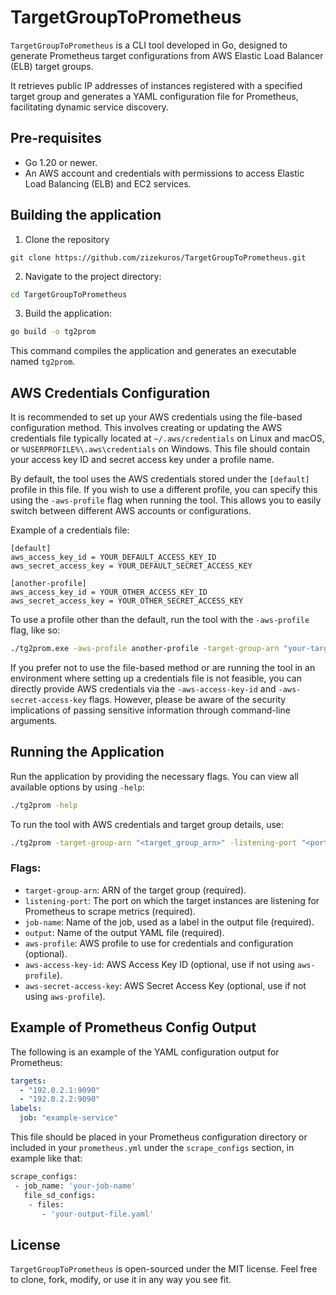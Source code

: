 # TargetGroupToPrometheus

`TargetGroupToPrometheus` is a CLI tool developed in Go, designed to generate Prometheus target configurations from AWS Elastic Load Balancer (ELB) target groups. 

It retrieves public IP addresses of instances registered with a specified target group and generates a YAML configuration file for Prometheus, facilitating dynamic service discovery.

## Pre-requisites

- Go 1.20 or newer.
- An AWS account and credentials with permissions to access Elastic Load Balancing (ELB) and EC2 services.

## Building the application

1. Clone the repository

```
git clone https://github.com/zizekuros/TargetGroupToPrometheus.git
```

2. Navigate to the project directory:

```sh
cd TargetGroupToPrometheus
```

3. Build the application:

```sh
go build -o tg2prom
```

This command compiles the application and generates an executable named `tg2prom`.

## AWS Credentials Configuration

It is recommended to set up your AWS credentials using the file-based configuration method. This involves creating or updating the AWS credentials file typically located at `~/.aws/credentials` on Linux and macOS, or `%USERPROFILE%\.aws\credentials` on Windows. This file should contain your access key ID and secret access key under a profile name.

By default, the tool uses the AWS credentials stored under the `[default]` profile in this file. If you wish to use a different profile, you can specify this using the `-aws-profile` flag when running the tool. This allows you to easily switch between different AWS accounts or configurations.

Example of a credentials file:

```
[default]
aws_access_key_id = YOUR_DEFAULT_ACCESS_KEY_ID
aws_secret_access_key = YOUR_DEFAULT_SECRET_ACCESS_KEY

[another-profile]
aws_access_key_id = YOUR_OTHER_ACCESS_KEY_ID
aws_secret_access_key = YOUR_OTHER_SECRET_ACCESS_KEY
```

To use a profile other than the default, run the tool with the `-aws-profile` flag, like so:

```sh
./tg2prom.exe -aws-profile another-profile -target-group-arn "your-target-group-arn" -listening-port 8080 -job-name "your-job-name" -output "your-output-file.yaml"
```

If you prefer not to use the file-based method or are running the tool in an environment where setting up a credentials file is not feasible, you can directly provide AWS credentials via the `-aws-access-key-id` and `-aws-secret-access-key` flags. However, please be aware of the security implications of passing sensitive information through command-line arguments.

## Running the Application

Run the application by providing the necessary flags. You can view all available options by using `-help`:

```sh
./tg2prom -help
```

To run the tool with AWS credentials and target group details, use:

```sh
./tg2prom -target-group-arn "<target_group_arn>" -listening-port "<port>" -job-name "your_target_name" -output "output_file_name.yaml" [-aws-profile "aws_profile"] [-aws-access-key-id "your_access_key_id" -aws-secret-access-key "your_secret_access_key"]
```

### Flags:
- `target-group-arn`: ARN of the target group (required).
- `listening-port`: The port on which the target instances are listening for Prometheus to scrape metrics (required).
- `job-name`: Name of the job, used as a label in the output file (required).
- `output`: Name of the output YAML file (required).
- `aws-profile`: AWS profile to use for credentials and configuration (optional).
- `aws-access-key-id`: AWS Access Key ID (optional, use if not using `aws-profile`).
- `aws-secret-access-key`: AWS Secret Access Key (optional, use if not using `aws-profile`).

## Example of Prometheus Config Output

The following is an example of the YAML configuration output for Prometheus:

```yaml
targets:
  - "192.0.2.1:9090"
  - "192.0.2.2:9090"
labels:
  job: "example-service"
```

This file should be placed in your Prometheus configuration directory or included in your `prometheus.yml` under the `scrape_configs` section, in example like that:

```sh
scrape_configs:
 - job_name: 'your-job-name'
   file_sd_configs:
    - files:
       - 'your-output-file.yaml'
```

## License

`TargetGroupToPrometheus` is open-sourced under the MIT license. Feel free to clone, fork, modify, or use it in any way you see fit.
